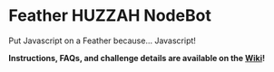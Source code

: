 # Feather HUZZAH NodeBot

Put Javascript on a Feather because... Javascript!

**Instructions, FAQs, and challenge details are available on the [Wiki](https://github.com/hxlnt/feather-nodebot/wiki)!**
